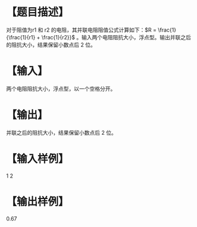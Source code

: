 # 【题目描述】
对于阻值为r1 和 r2 的电阻，其并联电阻阻值公式计算如下：$R = \frac{1}{\frac{1}{r1} + \frac{1}{r2}}$ 。输入两个电阻阻抗大小，浮点型。输出并联之后的阻抗大小，结果保留小数点后 2 位。

# 【输入】
两个电阻阻抗大小，浮点型，以一个空格分开。

# 【输出】
并联之后的阻抗大小，结果保留小数点后 2 位。

# 【输入样例】
1 2

# 【输出样例】
0.67